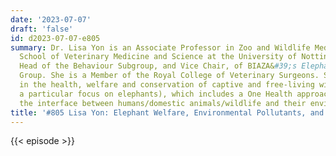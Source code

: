 ```yaml
---
date: '2023-07-07'
draft: 'false'
id: d2023-07-07-e805
summary: Dr. Lisa Yon is an Associate Professor in Zoo and Wildlife Medicine at the
  School of Veterinary Medicine and Science at the University of Nottingham. She is
  Head of the Behaviour Subgroup, and Vice Chair, of BIAZA&#39;s Elephant Welfare
  Group. She is a Member of the Royal College of Veterinary Surgeons. She is interested
  in the health, welfare and conservation of captive and free-living wildlife (with
  a particular focus on elephants), which includes a One Health approach looking at
  the interface between humans/domestic animals/wildlife and their environment.
title: '#805 Lisa Yon: Elephant Welfare, Environmental Pollutants, and Zoonotic Pathogens'
---
```

{{< episode >}}
